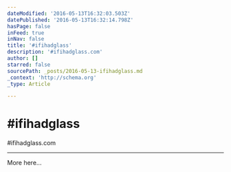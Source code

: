 ```yaml
---
dateModified: '2016-05-13T16:32:03.503Z'
datePublished: '2016-05-13T16:32:14.798Z'
hasPage: false
inFeed: true
inNav: false
title: '#ifihadglass'
description: '#ifihadglass.com'
author: []
starred: false
sourcePath: _posts/2016-05-13-ifihadglass.md
_context: 'http://schema.org'
_type: Article

---
```

# \#ifihadglass

\#ifihadglass.com

------------------------

More here...